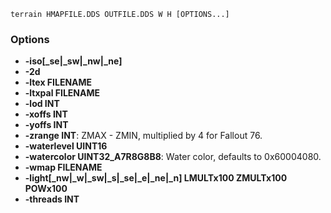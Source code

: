     terrain HMAPFILE.DDS OUTFILE.DDS W H [OPTIONS...]

### Options

* **-iso[_se|_sw|_nw|_ne]**
* **-2d**
* **-ltex FILENAME**
* **-ltxpal FILENAME**
* **-lod INT**
* **-xoffs INT**
* **-yoffs INT**
* **-zrange INT**: ZMAX - ZMIN, multiplied by 4 for Fallout 76.
* **-waterlevel UINT16**
* **-watercolor UINT32_A7R8G8B8**: Water color, defaults to 0x60004080.
* **-wmap FILENAME**
* **-light[_nw|_w|_sw|_s|_se|_e|_ne|_n] LMULTx100 ZMULTx100 POWx100**
* **-threads INT**

